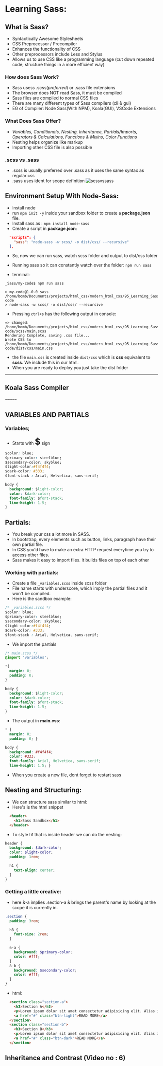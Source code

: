 # Learning Sass:

## What is Sass?
- Syntactically Awesome Stylesheets
- CSS Preprocessor / Precompiler
- Enhances the functionality of CSS
- Other preprocessors include Less and Stylus
- Allows us to use CSS like a programming language (cut down repeated code, structure things in a more efficient way)

### How does Sass Work?
- Sass usess .scss(*preferred*) or .sass file extensions
- The browser does NOT read Sass, it must be compiled
- Sass files are compiled to normal CSS files
- There are many different types of Sass compilers (cli & gui)
- EG of Compiler: Node Sass(With NPM), Koala(GUI), VSCode Extensions

### What Does Sass Offer?
- *Variables, Conditionals, Nesting, Inheritance, Partials/Imports, Operators & Calculations, Functions & Mixins, Color Functions*
- Nesting helps organize like markup 
- Importing other CSS file is also possible

### .scss vs .sass
- .scss is usually preferred over .sass as it uses the same syntax as regular css
- .sass uses ident for scope definition
![scssvssass](notes-images/scssvssass.png)

## Environment Setup With Node-Sass:
- Install node
- run ```npm init -y``` inside your sandbox folder to create a **package.json** file. 
- Install sass as : ```npm install node-sass```
- Create a script in **package.json**: 
```json
  "scripts": {
    "sass": "node-sass -w scss/ -o dist/css/ --recursive"
  },
```
- So, now we can run sass, watch scss folder and output to dist/css folder

- Running sass so it can constantly watch over the folder: ```npm run sass```
- terminal:

```
_Sass/my-code$ npm run sass

> my-code@1.0.0 sass /home/bomb/Documents/projects/html_css/modern_html_css/95_Learning_Sass/my-code
> node-sass -w scss/ -o dist/css/ --recursive
```

- Pressing ```ctrl+s``` has the following output in console:
```
=> changed: /home/bomb/Documents/projects/html_css/modern_html_css/95_Learning_Sass/my-code/scss/main.scss
Rendering Complete, saving .css file...
Wrote CSS to /home/bomb/Documents/projects/html_css/modern_html_css/95_Learning_Sass/my-code/dist/css/main.css
```
- the file ```main.css``` is created inside ```dist/css``` which is **css** equivalent to **scss**. We include this in our html.
- When you are ready to deploy you just take the dist folder

---

## Koala Sass Compiler 
---<SKipped>---

## VARIABLES AND PARTIALS

### Variables;
- Starts with <h1 style="display:inline;">$</h1> sign
```css
$color: blue;
$primary-color: steelblue;
$secondary-color: skyblue;
$light-color:#f4f4f4;
$dark-color: #333;
$font-stack : Arial, Helvetica, sans-serif;

body {
  background: $light-color;
  color: $dark-color;
  font-family: $font-stack;
  line-height: 1.5;
}
```

## Partials:
- You break your css a lot more in SASS. 
- In bootstrap, every elements such as button, links, paragraph have their own partial file. 
- In CSS you'd have to make an extra HTTP request everytime you try to access other files. 
- Sass makes it easy to import files. It builds files on top of each other

### Working with partials:
- Create a file ```_variables.scss``` inside scss folder
- File name starts with underscore, which imply the partial files and it won't be compiled.
- Here is the sandbox example: 
```css
/* _variables.scss */
$color: blue;
$primary-color: steelblue;
$secondary-color: skyblue;
$light-color:#f4f4f4;
$dark-color: #333;
$font-stack : Arial, Helvetica, sans-serif;
```
- We import the partials
```css
/* main.scss */
@import 'variables';

*{
  margin: 0;
  padding: 0;
}

body {
  background: $light-color;
  color: $dark-color;
  font-family: $font-stack;
  line-height: 1.5;
}
```
- The output in **main.css**:
```css
* {
  margin: 0;
  padding: 0; }

body {
  background: #f4f4f4;
  color: #333;
  font-family: Arial, Helvetica, sans-serif;
  line-height: 1.5; }
```
- When you create a new file, dont forget to restart sass

## Nesting and Structuring:
- We can structure sass similar to html:
- Here's is the html snippet
```html
  <header>
    <h1>Sass Sandbox</h1>
  </header>
```
- To style h1 that is inside header we can do the nesting:
```scss
header {
  background: $dark-color;
  color: $light-color;
  padding: 1rem;

  h1 {
    text-align: center;
  }
}
```
### Getting a little creative:
- here &-a implies .section-a & brings the parent's name by looking at the scope it is currently in.
```scss
.section {
  padding: 3rem;

  h3 {
    font-size: 2rem;
  }

  &-a {
    background: $primary-color;
    color: #fff;
  }
  &-b {
    background: $secondary-color;
    color: #fff;
  }
}
```
- html:
```html
  <section class="section-a">
    <h3>Section A</h3>
    <p>Lorem ipsum dolor sit amet consectetur adipisicing elit. Alias illum dolores quaerat voluptates dolor harum fugit nostrum perferendis, quae eligendi error repellat non doloribus obcaecati quam tempore similique, ea cupiditate.</p>
    <a href="#" class="btn-light">READ MORE</a>
  </section>
  <section class="section-b">
    <h3>Section B</h3>
    <p>Lorem ipsum dolor sit amet consectetur adipisicing elit. Alias illum dolores quaerat voluptates dolor harum fugit nostrum perferendis, quae eligendi error repellat non doloribus obcaecati quam tempore similique, ea cupiditate.</p>
    <a href="#" class="btn-dark">READ MORE</a>
  </section>
```

## Inheritance and Contrast (Video no : 6)